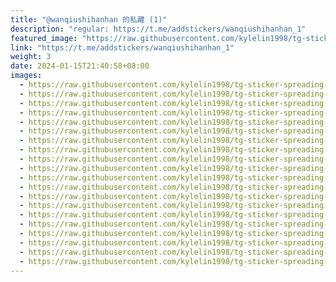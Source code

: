 ```yaml
---
title: "@wanqiushihanhan 的私藏 (1)"
description: "regular: https://t.me/addstickers/wanqiushihanhan_1"
featured_image: "https://raw.githubusercontent.com/kylelin1998/tg-sticker-spreading-worldwide-images/main/img/1972aabd-db83-453b-bb5c-bb4782daaab8.jpg"
link: "https://t.me/addstickers/wanqiushihanhan_1"
weight: 3
date: 2024-01-15T21:40:58+08:00
images:
  - https://raw.githubusercontent.com/kylelin1998/tg-sticker-spreading-worldwide-images/main/img/1972aabd-db83-453b-bb5c-bb4782daaab8.jpg
  - https://raw.githubusercontent.com/kylelin1998/tg-sticker-spreading-worldwide-images/main/img/dc9cc282-38e9-4b2e-b2bf-668600d949b3.jpg
  - https://raw.githubusercontent.com/kylelin1998/tg-sticker-spreading-worldwide-images/main/img/c574db2e-0f40-4350-80c4-3231d98604de.jpg
  - https://raw.githubusercontent.com/kylelin1998/tg-sticker-spreading-worldwide-images/main/img/0e3a87ec-cb0f-4e57-912d-ac598bbc83db.jpg
  - https://raw.githubusercontent.com/kylelin1998/tg-sticker-spreading-worldwide-images/main/img/fec1c015-c89a-4e8c-8227-f4e8145db96a.jpg
  - https://raw.githubusercontent.com/kylelin1998/tg-sticker-spreading-worldwide-images/main/img/4bb30264-93a0-4883-9752-d92759b96b16.jpg
  - https://raw.githubusercontent.com/kylelin1998/tg-sticker-spreading-worldwide-images/main/img/a144bb80-96f5-473e-8db3-28cf523902af.jpg
  - https://raw.githubusercontent.com/kylelin1998/tg-sticker-spreading-worldwide-images/main/img/95b487d6-c113-451c-9ce8-402bec099401.jpg
  - https://raw.githubusercontent.com/kylelin1998/tg-sticker-spreading-worldwide-images/main/img/a5b95598-431b-47ec-a4bb-9c8f0568c46a.jpg
  - https://raw.githubusercontent.com/kylelin1998/tg-sticker-spreading-worldwide-images/main/img/0b0e6818-d5dd-48de-b43d-c4d1765e6774.jpg
  - https://raw.githubusercontent.com/kylelin1998/tg-sticker-spreading-worldwide-images/main/img/1c88f1dc-734d-48ee-bb42-a3e5f580d512.jpg
  - https://raw.githubusercontent.com/kylelin1998/tg-sticker-spreading-worldwide-images/main/img/dc5b6042-eca2-4743-b4c9-1acb09cc9393.jpg
  - https://raw.githubusercontent.com/kylelin1998/tg-sticker-spreading-worldwide-images/main/img/20f0c5da-961e-4d27-8d06-e8704701c2c2.jpg
  - https://raw.githubusercontent.com/kylelin1998/tg-sticker-spreading-worldwide-images/main/img/b54beceb-09da-4874-9c71-7ea6635245a9.jpg
  - https://raw.githubusercontent.com/kylelin1998/tg-sticker-spreading-worldwide-images/main/img/3768d52a-fc83-40e2-89b5-c6c3ec3ea0d0.jpg
  - https://raw.githubusercontent.com/kylelin1998/tg-sticker-spreading-worldwide-images/main/img/ac7d8173-2047-41b4-99b3-aa80897319de.jpg
  - https://raw.githubusercontent.com/kylelin1998/tg-sticker-spreading-worldwide-images/main/img/1f6fdcdb-6120-4a35-a827-bc604ff0cf48.jpg
  - https://raw.githubusercontent.com/kylelin1998/tg-sticker-spreading-worldwide-images/main/img/fa4ba928-f9bf-4826-80cf-936be0241eef.jpg
  - https://raw.githubusercontent.com/kylelin1998/tg-sticker-spreading-worldwide-images/main/img/68352311-487b-4ef2-85f6-706a63eb3606.jpg
  - https://raw.githubusercontent.com/kylelin1998/tg-sticker-spreading-worldwide-images/main/img/b1d3a25b-bba8-4674-b785-ae1ab017ffd4.jpg
---
```

